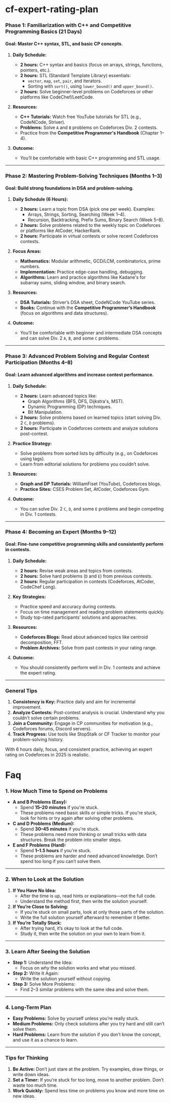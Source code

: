 # cf-expert-rating-plan
### **Phase 1: Familiarization with C++ and Competitive Programming Basics (21 Days)**
#### **Goal:** Master C++ syntax, STL, and basic CP concepts.
1. **Daily Schedule:**
   - **2 hours:** C++ syntax and basics (focus on arrays, strings, functions, pointers, etc.).
   - **2 hours:** STL (Standard Template Library) essentials:
     - `vector`, `map`, `set`, `pair`, and iterators.
     - Sorting with `sort()`, using `lower_bound()` and `upper_bound()`.
   - **2 hours:** Solve beginner-level problems on Codeforces or other platforms like CodeChef/LeetCode.

2. **Resources:**
   - **C++ Tutorials:** Watch free YouTube tutorials for STL (e.g., CodeNCode, Striver).
   - **Problems:** Solve `A` and `B` problems on Codeforces Div. 2 contests.
   - Practice from the **Competitive Programmer's Handbook** (Chapter 1–4).

3. **Outcome:** 
   - You’ll be comfortable with basic C++ programming and STL usage.

---

### **Phase 2: Mastering Problem-Solving Techniques (Months 1–3)**
#### **Goal:** Build strong foundations in DSA and problem-solving.
1. **Daily Schedule (6 Hours):**
   - **2 hours:** Learn a topic from DSA (pick one per week). Examples:
     - Arrays, Strings, Sorting, Searching (Week 1–4).
     - Recursion, Backtracking, Prefix Sums, Binary Search (Week 5–8).
   - **2 hours:** Solve problems related to the weekly topic on Codeforces or platforms like AtCoder, HackerRank.
   - **2 hours:** Participate in virtual contests or solve recent Codeforces contests.

2. **Focus Areas:**
   - **Mathematics:** Modular arithmetic, GCD/LCM, combinatorics, prime numbers.
   - **Implementation:** Practice edge-case handling, debugging.
   - **Algorithms:** Learn and practice algorithms like Kadane's for subarray sums, sliding window, and binary search.

3. **Resources:**
   - **DSA Tutorials:** Striver’s DSA sheet, CodeNCode YouTube series.
   - **Books:** Continue with the **Competitive Programmer’s Handbook** (focus on algorithms and data structures).

4. **Outcome:**
   - You’ll be comfortable with beginner and intermediate DSA concepts and can solve Div. 2 `A`, `B`, and some `C` problems.

---

### **Phase 3: Advanced Problem Solving and Regular Contest Participation (Months 4–8)**
#### **Goal:** Learn advanced algorithms and increase contest performance.
1. **Daily Schedule:**
   - **2 hours:** Learn advanced topics like:
     - Graph Algorithms (BFS, DFS, Dijkstra's, MST).
     - Dynamic Programming (DP) techniques.
     - Bit Manipulation.
   - **2 hours:** Solve problems based on learned topics (start solving Div. 2 `C`, `D` problems).
   - **2 hours:** Participate in Codeforces contests and analyze solutions post-contest.

2. **Practice Strategy:**
   - Solve problems from sorted lists by difficulty (e.g., on Codeforces using tags).
   - Learn from editorial solutions for problems you couldn’t solve.

3. **Resources:**
   - **Graph and DP Tutorials:** WilliamFiset (YouTube), Codeforces blogs.
   - **Practice Sites:** CSES Problem Set, AtCoder, Codeforces Gym.

4. **Outcome:**
   - You can solve Div. 2 `C`, `D`, and some `E` problems and begin competing in Div. 1 contests.

---

### **Phase 4: Becoming an Expert (Months 9–12)**
#### **Goal:** Fine-tune competitive programming skills and consistently perform in contests.
1. **Daily Schedule:**
   - **2 hours:** Revise weak areas and topics from contests.
   - **2 hours:** Solve hard problems (`D` and `E`) from previous contests.
   - **2 hours:** Regular participation in contests (Codeforces, AtCoder, CodeChef Long).

2. **Key Strategies:**
   - Practice speed and accuracy during contests.
   - Focus on time management and reading problem statements quickly.
   - Study top-rated participants’ solutions and approaches.

3. **Resources:**
   - **Codeforces Blogs:** Read about advanced topics like centroid decomposition, FFT.
   - **Problem Archives:** Solve from past contests in your rating range.

4. **Outcome:**
   - You should consistently perform well in Div. 1 contests and achieve the expert rating.

---

### **General Tips**
1. **Consistency is Key:** Practice daily and aim for incremental improvement.
2. **Analyze Contests:** Post-contest analysis is crucial. Understand why you couldn’t solve certain problems.
3. **Join a Community:** Engage in CP communities for motivation (e.g., Codeforces forums, Discord servers).
4. **Track Progress:** Use tools like StopStalk or CF Tracker to monitor your problem-solving history.

With 6 hours daily, focus, and consistent practice, achieving an expert rating on Codeforces in 2025 is realistic.
# Faq
### **1. How Much Time to Spend on Problems**
- **A and B Problems (Easy):**
  - Spend **15–20 minutes** if you're stuck.
  - These problems need basic skills or simple tricks. If you're stuck, look for hints or try again after solving other problems.
- **C and D Problems (Medium):**
  - Spend **30–45 minutes** if you're stuck.
  - These problems need more thinking or small tricks with data structures. Break the problem into smaller steps.
- **E and F Problems (Hard):**
  - Spend **1–1.5 hours** if you're stuck.
  - These problems are harder and need advanced knowledge. Don’t spend too long if you can’t solve them.

---

### **2. When to Look at the Solution**
1. **If You Have No Idea:**
   - After the time is up, read hints or explanations—not the full code.
   - Understand the method first, then write the solution yourself.
2. **If You’re Close to Solving:**
   - If you’re stuck on small parts, look at only those parts of the solution.
   - Write the full solution yourself afterward to remember it better.
3. **If You’re Totally Stuck:**
   - After trying hard, it’s okay to look at the full code.
   - Study it, then write the solution on your own to learn from it.

---

### **3. Learn After Seeing the Solution**
- **Step 1:** Understand the Idea:
   - Focus on *why* the solution works and what you missed.
- **Step 2:** Write It Again:
   - Write the solution yourself without copying.
- **Step 3:** Solve More Problems:
   - Find 2–3 similar problems with the same idea and solve them.

---

### **4. Long-Term Plan**
- **Easy Problems:** Solve by yourself unless you’re really stuck.
- **Medium Problems:** Only check solutions after you try hard and still can’t solve them.
- **Hard Problems:** Learn from the solution if you don’t know the concept, and use it as a chance to learn.

---

### **Tips for Thinking**
1. **Be Active:** Don’t just stare at the problem. Try examples, draw things, or write down ideas.
2. **Set a Timer:** If you’re stuck for too long, move to another problem. Don’t waste too much time.
3. **Work Quickly:** Spend less time on problems you know and more time on new ideas.
